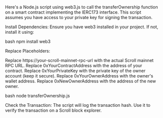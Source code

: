 Here's a Node.js script using web3.js to call the transferOwnership function on a smart contract implementing the IERC173 interface. This script assumes you have access to your private key for signing the transaction.

Install Dependencies: Ensure you have web3 installed in your project. If not, install it using:

bash
npm install web3


Replace Placeholders:

Replace https://your-scroll-mainnet-rpc-url with the actual Scroll mainnet RPC URL.
Replace 0xYourContractAddress with the address of your contract.
Replace 0xYourPrivateKey with the private key of the owner account (keep it secure).
Replace 0xYourOwnerAddress with the owner's wallet address.
Replace 0xNewOwnerAddress with the address of the new owner.

bash
node transferOwnership.js

Check the Transaction: The script will log the transaction hash. Use it to verify the transaction on a Scroll block explorer.